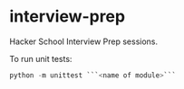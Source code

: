 interview-prep
==============

Hacker School Interview Prep sessions.

To run unit tests:

```python
python -m unittest ```<name of module>```
```
